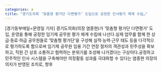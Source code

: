 ```yaml
---
categories: a
title: "경기도의회 ‘맞춤형 평가단 다면평가’ 도입으로 공정한 인사평가 체계 수립…"
---
```

[경기동부매일=문영일 기자] 경기도의회(의장 염종현)가 ‘맞춤형 평가단 다면평가’ 도입, 운영을 통해 공정한 임기제 공무원 평가 체계 수립에 나선다.실제 업무를 함께 한 상급·동료·하급 공무원들로 ‘맞춤형 평가단’을 구성해 실적·능력·근무 태도 등을 다각적으로 평가하도록 함으로써 임기제 공무원 임용 기간 연장 절차의 객관성과 민주성을 확보하고, 직원 간 상호 소통하고 협력하는 분위기를 조성해 나가겠다는 구상이다.공정하고 민주적인 인사 시스템을 구축해야만 의정활동 성과를 극대화할 수 있다는 염종현 의장의 의지가 반영된 조치로, 향후
